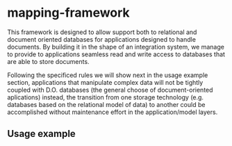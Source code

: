 # mapping-framework

This framework is designed to allow support both to relational and document oriented databases for applications designed to handle documents. By building it in the shape of an integration system, we manage to provide to applications seamless read and write access to databases that are able to store documents.

Following the specificed rules we will show next in the usage example section, applications that manipulate complex data will not be tightly coupled with D.O. databases (the general choose of document-oriented aplications) instead, the transition from one storage technology (e.g. databases based on the relational model of data) to another could be accomplished without maintenance effort in the application/model layers.

## Usage example
